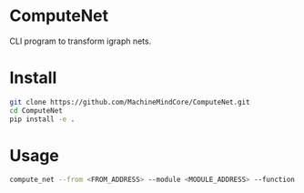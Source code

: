 # ComputeNet

CLI program to transform igraph nets.


# Install

```bash
git clone https://github.com/MachineMindCore/ComputeNet.git
cd ComputeNet
pip install -e .
```

# Usage

```bash
compute_net --from <FROM_ADDRESS> --module <MODULE_ADDRESS> --function <FUNCTION_NAME> --to <TO_ADDRESS>